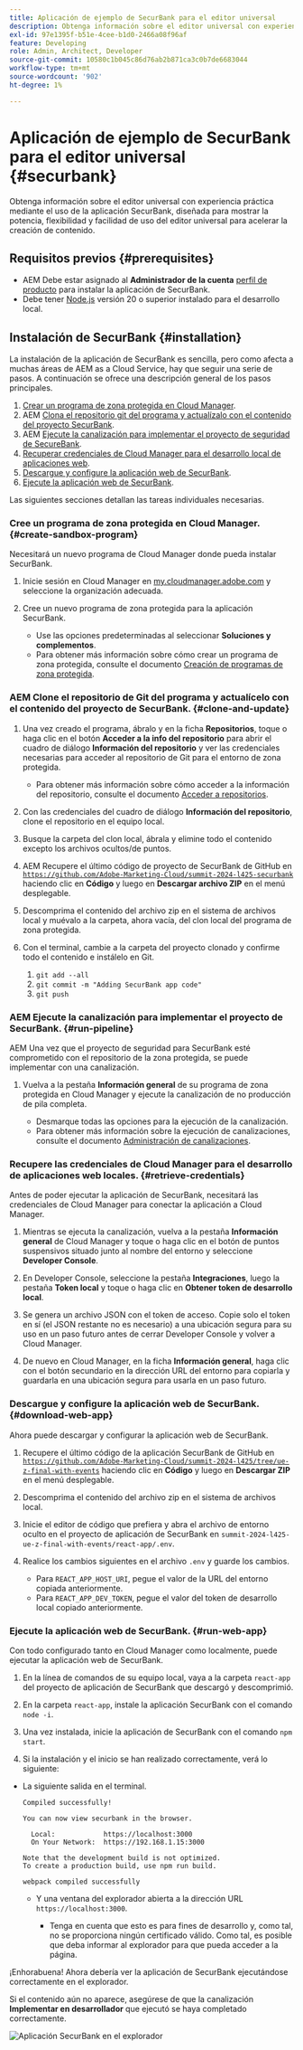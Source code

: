 ```yaml
---
title: Aplicación de ejemplo de SecurBank para el editor universal
description: Obtenga información sobre el editor universal con experiencia práctica mediante el uso de la aplicación SecurBank, diseñada para mostrar la potencia, flexibilidad y facilidad de uso del editor universal para acelerar la creación de contenido.
exl-id: 97e1395f-b51e-4cee-b1d0-2466a08f96af
feature: Developing
role: Admin, Architect, Developer
source-git-commit: 10580c1b045c86d76ab2b871ca3c0b7de6683044
workflow-type: tm+mt
source-wordcount: '902'
ht-degree: 1%

---
```


# Aplicación de ejemplo de SecurBank para el editor universal {#securbank}

Obtenga información sobre el editor universal con experiencia práctica mediante el uso de la aplicación SecurBank, diseñada para mostrar la potencia, flexibilidad y facilidad de uso del editor universal para acelerar la creación de contenido.

## Requisitos previos {#prerequisites}

* AEM Debe estar asignado al **Administrador de la cuenta** [perfil de producto](/help/journey-onboarding/assign-profiles-aem.md) para instalar la aplicación de SecurBank.
* Debe tener [Node.js](https://nodejs.org) versión 20 o superior instalado para el desarrollo local.

## Instalación de SecurBank {#installation}

La instalación de la aplicación de SecurBank es sencilla, pero como afecta a muchas áreas de AEM as a Cloud Service, hay que seguir una serie de pasos. A continuación se ofrece una descripción general de los pasos principales.

1. [Crear un programa de zona protegida en Cloud Manager](#create-sandbox-program).
1. AEM [Clona el repositorio git del programa y actualízalo con el contenido del proyecto SecurBank](#clone-and-update).
1. AEM [Ejecute la canalización para implementar el proyecto de seguridad de SecureBank](#run-pipeline).
1. [Recuperar credenciales de Cloud Manager para el desarrollo local de aplicaciones web](#retrieve-credentials).
1. [Descargue y configure la aplicación web de SecurBank](#download-web-app).
1. [Ejecute la aplicación web de SecurBank](#run-web-app).

Las siguientes secciones detallan las tareas individuales necesarias.

### Cree un programa de zona protegida en Cloud Manager. {#create-sandbox-program}

Necesitará un nuevo programa de Cloud Manager donde pueda instalar SecurBank.

1. Inicie sesión en Cloud Manager en [my.cloudmanager.adobe.com](https://my.cloudmanager.adobe.com/) y seleccione la organización adecuada.

1. Cree un nuevo programa de zona protegida para la aplicación SecurBank.

   * Use las opciones predeterminadas al seleccionar **Soluciones y complementos**.
   * Para obtener más información sobre cómo crear un programa de zona protegida, consulte el documento [Creación de programas de zona protegida](/help/implementing/cloud-manager/getting-access-to-aem-in-cloud/creating-sandbox-programs.md).

### AEM Clone el repositorio de Git del programa y actualícelo con el contenido del proyecto de SecurBank. {#clone-and-update}

1. Una vez creado el programa, ábralo y en la ficha **Repositorios**, toque o haga clic en el botón **Acceder a la info del repositorio** para abrir el cuadro de diálogo **Información del repositorio** y ver las credenciales necesarias para acceder al repositorio de Git para el entorno de zona protegida.

   * Para obtener más información sobre cómo acceder a la información del repositorio, consulte el documento [Acceder a repositorios](/help/implementing/cloud-manager/managing-code/accessing-repos.md).

1. Con las credenciales del cuadro de diálogo **Información del repositorio**, clone el repositorio en el equipo local.

1. Busque la carpeta del clon local, ábrala y elimine todo el contenido excepto los archivos ocultos/de puntos.

1. AEM Recupere el último código de proyecto de SecurBank de GitHub en [`https://github.com/Adobe-Marketing-Cloud/summit-2024-l425-securbank`](https://github.com/Adobe-Marketing-Cloud/summit-2024-l425-securbank) haciendo clic en **Código** y luego en **Descargar archivo ZIP** en el menú desplegable.

1. Descomprima el contenido del archivo zip en el sistema de archivos local y muévalo a la carpeta, ahora vacía, del clon local del programa de zona protegida.

1. Con el terminal, cambie a la carpeta del proyecto clonado y confirme todo el contenido e instálelo en Git.

   1. `git add --all`
   1. `git commit -m "Adding SecurBank app code"`
   1. `git push`

### AEM Ejecute la canalización para implementar el proyecto de SecurBank. {#run-pipeline}

AEM Una vez que el proyecto de seguridad para SecurBank esté comprometido con el repositorio de la zona protegida, se puede implementar con una canalización.

1. Vuelva a la pestaña **Información general** de su programa de zona protegida en Cloud Manager y ejecute la canalización de no producción de pila completa.

   * Desmarque todas las opciones para la ejecución de la canalización.
   * Para obtener más información sobre la ejecución de canalizaciones, consulte el documento [Administración de canalizaciones](/help/implementing/cloud-manager/configuring-pipelines/managing-pipelines.md#running-pipelines).

### Recupere las credenciales de Cloud Manager para el desarrollo de aplicaciones web locales. {#retrieve-credentials}

Antes de poder ejecutar la aplicación de SecurBank, necesitará las credenciales de Cloud Manager para conectar la aplicación a Cloud Manager.

1. Mientras se ejecuta la canalización, vuelva a la pestaña **Información general** de Cloud Manager y toque o haga clic en el botón de puntos suspensivos situado junto al nombre del entorno y seleccione **Developer Console**.

1. En Developer Console, seleccione la pestaña **Integraciones**, luego la pestaña **Token local** y toque o haga clic en **Obtener token de desarrollo local**.

1. Se genera un archivo JSON con el token de acceso. Copie solo el token en sí (el JSON restante no es necesario) a una ubicación segura para su uso en un paso futuro antes de cerrar Developer Console y volver a Cloud Manager.

1. De nuevo en Cloud Manager, en la ficha **Información general**, haga clic con el botón secundario en la dirección URL del entorno para copiarla y guardarla en una ubicación segura para usarla en un paso futuro.

### Descargue y configure la aplicación web de SecurBank. {#download-web-app}

Ahora puede descargar y configurar la aplicación web de SecurBank.

1. Recupere el último código de la aplicación SecurBank de GitHub en [`https://github.com/Adobe-Marketing-Cloud/summit-2024-l425/tree/ue-z-final-with-events`](https://github.com/Adobe-Marketing-Cloud/summit-2024-l425/tree/ue-z-final-with-events) haciendo clic en **Código** y luego en **Descargar ZIP** en el menú desplegable.

1. Descomprima el contenido del archivo zip en el sistema de archivos local.

1. Inicie el editor de código que prefiera y abra el archivo de entorno oculto en el proyecto de aplicación de SecurBank en `summit-2024-l425-ue-z-final-with-events/react-app/.env`.

1. Realice los cambios siguientes en el archivo `.env` y guarde los cambios.

   * Para `REACT_APP_HOST_URI`, pegue el valor de la URL del entorno copiada anteriormente.
   * Para `REACT_APP_DEV_TOKEN`, pegue el valor del token de desarrollo local copiado anteriormente.

### Ejecute la aplicación web de SecurBank. {#run-web-app}

Con todo configurado tanto en Cloud Manager como localmente, puede ejecutar la aplicación web de SecurBank.

1. En la línea de comandos de su equipo local, vaya a la carpeta `react-app` del proyecto de aplicación de SecurBank que descargó y descomprimió.

1. En la carpeta `react-app`, instale la aplicación SecurBank con el comando `node -i`.

1. Una vez instalada, inicie la aplicación de SecurBank con el comando `npm start`.

1. Si la instalación y el inicio se han realizado correctamente, verá lo siguiente:

* La siguiente salida en el terminal.

  ```text
  Compiled successfully!
  
  You can now view securbank in the browser.
  
    Local:            https://localhost:3000
    On Your Network:  https://192.168.1.15:3000
  
  Note that the development build is not optimized.
  To create a production build, use npm run build.
  
  webpack compiled successfully
  ```

   * Y una ventana del explorador abierta a la dirección URL `https://localhost:3000`.

      * Tenga en cuenta que esto es para fines de desarrollo y, como tal, no se proporciona ningún certificado válido. Como tal, es posible que deba informar al explorador para que pueda acceder a la página.

¡Enhorabuena! Ahora debería ver la aplicación de SecurBank ejecutándose correctamente en el explorador.

Si el contenido aún no aparece, asegúrese de que la canalización **Implementar en desarrollador** que ejecutó se haya completado correctamente.

![Aplicación SecurBank en el explorador](assets/securbank.png)
